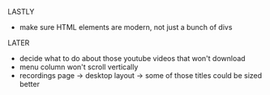 LASTLY
- make sure HTML elements are modern, not just a bunch of divs

LATER
- decide what to do about those youtube videos that won't download
- menu column won't scroll vertically
- recordings page -> desktop layout -> some of those titles could be sized better
